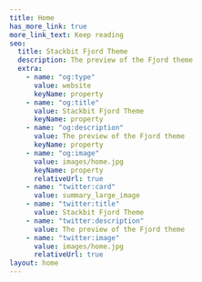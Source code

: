 ```yaml
---
title: Home
has_more_link: true
more_link_text: Keep reading
seo:
  title: Stackbit Fjord Theme
  description: The preview of the Fjord theme
  extra:
    - name: "og:type"
      value: website
      keyName: property
    - name: "og:title"
      value: Stackbit Fjord Theme
      keyName: property
    - name: "og:description"
      value: The preview of the Fjord theme
      keyName: property
    - name: "og:image"
      value: images/home.jpg
      keyName: property
      relativeUrl: true
    - name: "twitter:card"
      value: summary_large_image
    - name: "twitter:title"
      value: Stackbit Fjord Theme
    - name: "twitter:description"
      value: The preview of the Fjord theme
    - name: "twitter:image"
      value: images/home.jpg
      relativeUrl: true
layout: home
---
```

